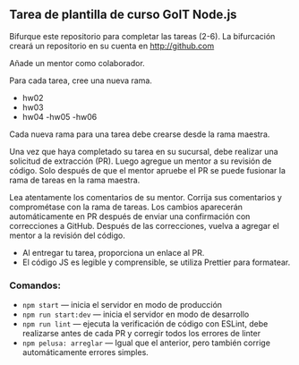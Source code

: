 ## Tarea de plantilla de curso GoIT Node.js

Bifurque este repositorio para completar las tareas (2-6). La bifurcación creará un repositorio en su cuenta en http://github.com

Añade un mentor como colaborador.

Para cada tarea, cree una nueva rama.

- hw02
- hw03
- hw04
-hw05
-hw06

Cada nueva rama para una tarea debe crearse desde la rama maestra.

Una vez que haya completado su tarea en su sucursal, debe realizar una solicitud de extracción (PR). Luego agregue un mentor a su revisión de código. Solo después de que el mentor apruebe el PR se puede fusionar la rama de tareas en la rama maestra.

Lea atentamente los comentarios de su mentor. Corrija sus comentarios y comprométase con la rama de tareas. Los cambios aparecerán automáticamente en PR después de enviar una confirmación con correcciones a GitHub. Después de las correcciones, vuelva a agregar el mentor a la revisión del código.

- Al entregar tu tarea, proporciona un enlace al PR.
- El código JS es legible y comprensible, se utiliza Prettier para formatear.

### Comandos:

- `npm start` &mdash; inicia el servidor en modo de producción
- `npm run start:dev` &mdash; inicia el servidor en modo de desarrollo
- `npm run lint` &mdash; ejecuta la verificación de código con ESLint, debe realizarse antes de cada PR y corregir todos los errores de linter
- `npm pelusa: arreglar` &mdash; Igual que el anterior, pero también corrige automáticamente errores simples.
